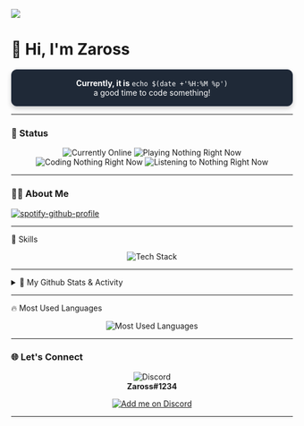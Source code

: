 
![](https://komarev.com/ghpvc/?username=Zaross&color=blueviolet)

# 👋 Hi, I'm **Zaross**

<div style="background-color:#1f2937; border-radius:10px; padding:15px; text-align:center; color:white; border:1px solid #2d3748; box-shadow: 0 4px 8px rgba(0, 0, 0, 0.2);">
  <strong>Currently, it is</strong> <code>echo $(date +'%H:%M %p')</code> <br> a good time to code something!
</div>


---

### 🚀 Status

<p align="center">
  <img src="https://img.shields.io/badge/🚀%20currently-online-brightgreen?style=for-the-badge" alt="Currently Online"/>
  <img src="https://img.shields.io/badge/playing-nothing%20rn-blue?style=for-the-badge" alt="Playing Nothing Right Now"/>
  <img src="https://img.shields.io/badge/coding-nothing%20rn-9cf?style=for-the-badge" alt="Coding Nothing Right Now"/>
  <img src="https://img.shields.io/badge/listening%20to-nothing%20rn-brightgreen?style=for-the-badge" alt="Listening to Nothing Right Now"/>
</p>

---

### 🧑‍💻 About Me

[![spotify-github-profile](https://spotify-github-profile.kittinanx.com/api/view?uid=t8ua71tbp4sugv2bez6smttj5&cover_image=false&theme=default&show_offline=true&background_color=121212&interchange=true&bar_color=53b14f&bar_color_cover=true)](https://github.com/kittinan/spotify-github-profile)

---

🚀 Skills
<p align="center"> <img src="https://skillicons.dev/icons?i=cs,python,docker,bash,html,css,cs,mongodb,mariadb,sqlite,discord,bots,linux&theme=dark" alt="Tech Stack" /> </p>

---

<details>
  <summary>🔽 My Github Stats & Activity</summary>
📊 GitHub Stats & Activity
<p align="center"> <img src="https://github-readme-stats.vercel.app/api?username=Zaross&show_icons=true&theme=github_dark&hide_border=true&count_private=true&include_all_commits=true" alt="Zaross's GitHub Stats" /> <img src="https://github-readme-streak-stats.herokuapp.com/?user=Zaross&theme=github-dark&hide_border=true" alt="Zaross's GitHub Streak" /> </p> <p align="center"> <img src="https://github-readme-activity-graph.vercel.app/graph?username=Zaross&bg_color=0d1117&color=5BCDEC&line=5BCDEC&point=FFFFFF&hide_border=true" alt="Zaross's GitHub Activity Graph"> </p>
</details>

---

🔥 Most Used Languages
<p align="center"> <img src="https://github-readme-stats.vercel.app/api/top-langs/?username=Zaross&layout=compact&theme=github_dark&hide_border=true&langs_count=8" alt="Most Used Languages" /> </p>

---

### 🌐 Let's Connect

<p align="center">
  <img src="https://img.shields.io/badge/Discord-7289DA?style=for-the-badge&logo=discord&logoColor=white" alt="Discord"/>
  <br />
  <strong>Zaross#1234</strong>
</p>
<p align="center">
  <a href="https://discord.com/users/411763301169496084" target="_blank"><img src="https://img.shields.io/badge/Add%20me%20on%20Discord-7289DA?style=for-the-badge&logo=discord&logoColor=white" alt="Add me on Discord"/></a>
</p>

---
